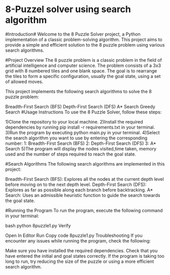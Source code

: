 # 8-Puzzel solver using search algorithm

#Introduction#
Welcome to the 8 Puzzle Solver project, a Python implementation of a classic problem-solving algorithm. This project aims to provide a simple and efficient solution to the 8 puzzle problem using various search algorithms.

#Project Overview
The 8 puzzle problem is a classic problem in the field of artificial intelligence and computer science. The problem consists of a 3x3 grid with 8 numbered tiles and one blank space. The goal is to rearrange the tiles to form a specific configuration, usually the goal state, using a set of allowed moves.

This project implements the following search algorithms to solve the 8 puzzle problem:

Breadth-First Search (BFS)
Depth-First Search (DFS)
A* Search
Greedy Search
#Usage Instructions
To use the 8 Puzzle Solver, follow these steps:

1)Clone the repository to your local machine.
2)Install the required dependencies by running pip install -r requirements.txt in your terminal.
3)Run the program by executing python main.py in your terminal.
4)Select the search algorithm you want to use by entering the corresponding number:
  1: Breadth-First Search (BFS)
  2: Depth-First Search (DFS)
  3: A* Search
5)The program will display the nodes visited,time taken, memory used and the number of steps required to reach the goal state.

#Search Algorithms
The following search algorithms are implemented in this project:

Breadth-First Search (BFS): Explores all the nodes at the current depth level before moving on to the next depth level.
Depth-First Search (DFS): Explores as far as possible along each branch before backtracking.
A* Search: Uses an admissible heuristic function to guide the search towards the goal state.

#Running the Program
To run the program, execute the following command in your terminal:

bash
python 8puzzle1.py
Verify

Open In Editor
Run
Copy code
8puzzle1.py
Troubleshooting
If you encounter any issues while running the program, check the following:

Make sure you have installed the required dependencies.
Check that you have entered the initial and goal states correctly.
If the program is taking too long to run, try reducing the size of the puzzle or using a more efficient search algorithm.
